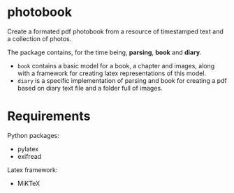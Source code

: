 # photobook
Create a formated pdf photobook from a resource of timestamped text and a collection of photos.

The package contains, for the time being, **parsing**, **book** and **diary**.
* ```book``` contains a basic model for a book, a chapter and images, along with a framework for creating latex representations of this model.
* ```diary``` is a specific implementation of parsing and book for creating a pdf based on diary text file and a folder full of images.

# Requirements
Python packages:
* pylatex
* exifread

Latex framework:
* MiKTeX
